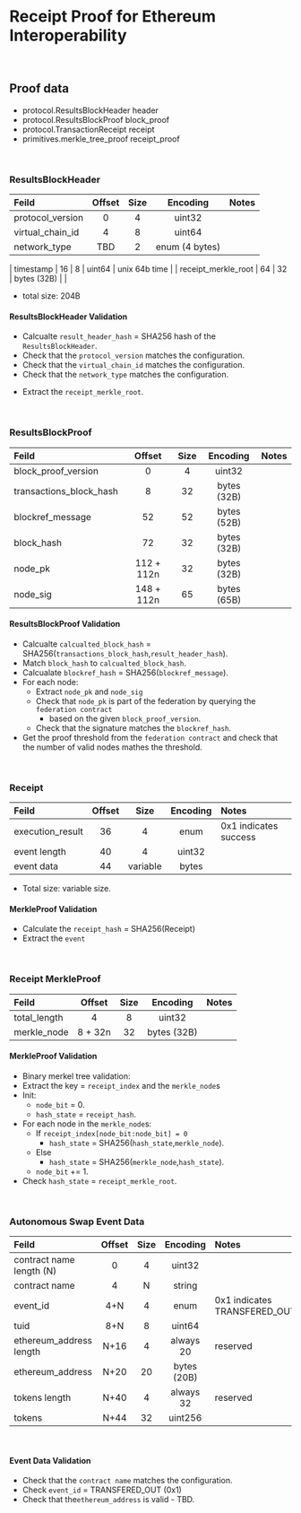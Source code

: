 # Receipt Proof for Ethereum Interoperability

&nbsp;
## Proof data
* protocol.ResultsBlockHeader header
* protocol.ResultsBlockProof block_proof
* protocol.TransactionReceipt receipt
* primitives.merkle_tree_proof receipt_proof

&nbsp;
### ResultsBlockHeader 

| Feild         | Offset        | Size          | Encoding      | Notes         |
|:------------- |:-------------:|:-------------:|:-------------:|:--------------|
| protocol_version | 0 | 4 | uint32 | |
| virtual_chain_id | 4 | 8 | uint64 | |
| network_type | TBD | 2 | enum (4 bytes) | |
<!--
| block_height | 8 | 8 | uint64 | To be replaced with version |
-->
| timestamp | 16 | 8 | uint64 | unix 64b time |
| receipt_merkle_root | 64 | 32 | bytes (32B) | |

* total size: 204B

#### ResultsBlockHeader Validation
* Calcualte `result_header_hash` = SHA256 hash of the `ResultsBlockHeader`.
* Check that the `protocol_version` matches the configuration.
* Check that the `virtual_chain_id` matches the configuration.
* Check that the `network_type` matches the configuration.
<!--
  * Check that the `timestamp` >`time` - `timeout_value`. 
-->
* Extract the `receipt_merkle_root`.

&nbsp;
### ResultsBlockProof

| Feild         | Offset        | Size          | Encoding      | Notes         |
|:------------- |:-------------:|:-------------:|:-------------:|:--------------|
| block_proof_version | 0 | 4 | uint32 | |
| transactions_block_hash | 8 | 32 | bytes (32B)| |
| blockref_message | 52 | 52 | bytes (52B)|  |
| block_hash | 72 | 32 | bytes (32B)|  |
| node_pk | 112 + 112n | 32 | bytes (32B) |
| node_sig | 148 + 112n | 65 | bytes (65B) |

#### ResultsBlockProof Validation
* Calcualte `calcualted_block_hash` = SHA256(`transactions_block_hash`,`result_header_hash`).
* Match `block_hash` to `calcualted_block_hash`.
* Calcualate `blockref_hash` = SHA256(`blockref_message`).
* For each node:
  * Extract `node_pk` and `node_sig`
  * Check that `node_pk` is part of the federation by querying the `federation contract`
	* based on the given `block_proof_version`.
  * Check that the signature matches the `blockref_hash`.
* Get the proof threshold from the `federation contract` and check that the number of valid nodes mathes the threshold.

&nbsp;
### Receipt

| Feild         | Offset        | Size          | Encoding      | Notes         |
|:------------- |:-------------:|:-------------:|:-------------:|:--------------|
| execution_result | 36 | 4 | enum | 0x1 indicates success |
| event length  | 40 | 4 | uint32 | |
| event data  | 44 | variable | bytes | |



* Total size: variable size. 

#### MerkleProof Validation
* Calculate the `receipt_hash` = SHA256(Receipt)
* Extract the `event`

&nbsp;
### Receipt MerkleProof

| Feild         | Offset        | Size          | Encoding      | Notes         |
|:------------- |:-------------:|:-------------:|:-------------:|:--------------|
| total_length  | 4 | 8 | uint32 | |
| merkle_node   | 8 + 32n | 32 | bytes (32B)| |

#### MerkleProof Validation
* Binary merkel tree validation:
* Extract the key = `receipt_index` and the `merkle_node`s
* Init: 
  * `node_bit` = 0.
  * `hash_state` = `receipt_hash`.
* For each node in the `merkle_node`s:
  * If `receipt_index[node_bit:node_bit] = 0`
    * `hash_state` = SHA256(`hash_state`,`merkle_node`).
  * Else
	* `hash_state` = SHA256(`merkle_node`,`hash_state`).
  * `node_bit` += 1.
* Check `hash_state` = `receipt_merkle_root`.

&nbsp;
### Autonomous Swap Event Data

| Feild         | Offset        | Size          | Encoding      | Notes         |
|:------------- |:-------------:|:-------------:|:-------------:|:--------------|
| contract name length (N)| 0 | 4 | uint32 | |
| contract name | 4 | N | string | |
| event_id | 4+N | 4 | enum | 0x1 indicates TRANSFERED_OUT|
| tuid | 8+N | 8 | uint64 | |
| ethereum_address length| N+16 | 4 | always 20 | reserved |
| ethereum_address | N+20 | 20 | bytes (20B) | |
| tokens length | N+40 | 4 | always 32 | reserved |
| tokens | N+44 | 32 | uint256 | |

&nbsp;
#### Event Data Validation
* Check that the `contract name` matches the configuration.
* Check `event_id` = TRANSFERED_OUT (0x1)
* Check that the`ethereum_address` is valid - TBD.

